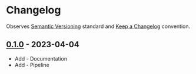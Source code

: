 # Changelog

Observes [Semantic Versioning](https://semver.org/spec/v2.0.0.html) standard and [Keep a Changelog](https://keepachangelog.com/en/1.0.0/) convention.

## [0.1.0] - 2023-04-04

+ Add - Documentation
+ Add - Pipeline

[0.1.0]: https://github.com/datajoint/element-visual-stimulus/releases/tag/0.1.0
